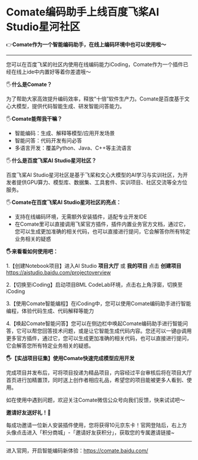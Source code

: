 # Comate编码助手上线百度飞桨AI Studio星河社区
👉**Comate作为一个智能编码助手，在线上编码环境中也可以使用啦～**

----------
您可以在百度飞桨的社区内使用在线编码能力iCoding，Comate作为一个插件已经在线上ide中内置好等着你差遣哦～

🖐️**什么是Comate？**

为了帮助大家高效提升编码效率，释放“十倍”软件生产力。Comate是百度基于文心大模型，提供代码智能生成、研发智能问答能力。

🖐️**Comate能帮我干嘛？**
* 智能编码：生成、解释等模型/应用开发场景
* 智能问答：代码开发有问必答
* 多语言开发：覆盖Python、Java、C++等主流语言

🖐️**什么是百度飞桨AI Studio星河社区？**

百度飞桨AI Studio星河社区是基于飞桨和文心大模型的AI学习与实训社区，为开发者提供GPU算力、模型库、数据集、工具套件、实训项目、社区交流等全方位服务。

🖐️**Comate在百度飞桨AI Studio星河社区的亮点：**

* 支持在线编码环境，无需额外安装插件，适配专业开发IDE
* 在Comate里可以直接调用飞桨官方插件，插件内置业务官方文档，通过它，您可以生成更加准确的相关代码，也可以直接进行提问，它会解答你所有特定业务相关的疑惑

**🖐️来看看如何使用吧：**

1.【创建Notebook项目】进入AI Studio **项目大厅** 或 **我的项目** 点击 **创建项目**  
https://aistudio.baidu.com/projectoverview

2.【切换至iCoding】启动项目BML CodeLab环境，点击右上角浮窗，切换至iCoding

3.【使用Comate智能编程】在iCoding中，您可以使用Comate编码助手进行智能编程，体验代码生成、代码解释等能力

4.【唤起Comate智能问答】您可以在侧边栏中唤起Comate编码助手进行智能问答，它可以帮您回答技术问题，或是让它智能生成代码内容。您还可以一键@调用更多官方插件，通过它，您可以生成更加准确的相关代码，也可以直接进行提问，它会解答您所有特定业务相关的疑惑。

**🖐️【实战项目征集】使用Comate快速完成模型应用开发**

完成项目并发布后，可将项目投递为精品项目，内容经过平台审核后将在项目大厅首页进行加精置顶，同时送上创作者相应礼品，希望您的项目能被更多人看到、使用。

如在使用中遇到问题，欢迎关注Comate微信公众号向我们反馈，快来试试吧～

**邀请好友送好礼！🎁**
                      
每成功邀请一位新人安装插件使用，您将获得10元京东卡！官网登陆后，右上方头像点击进入「积分商城」-「邀请好友获积分」，获取您的专属邀请链接~

----------

进入官网，开启智能编码新体验：https://comate.baidu.com/
